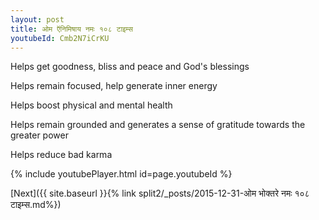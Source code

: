 ```yaml
---
layout: post
title: ओम ऍनिमिषाय नमः १०८ टाइम्स
youtubeId: Cmb2N7iCrKU
---
```

 
 
Helps get goodness, bliss and peace and God's blessings
 
Helps remain focused, help generate inner energy 
 
Helps boost physical and mental health 
 
Helps remain grounded and generates a sense of gratitude towards the greater power 
 
Helps reduce bad karma
 
 
 
 


{% include youtubePlayer.html id=page.youtubeId %}
 
[Next]({{ site.baseurl }}{% link  split2/_posts/2015-12-31-ओम भोक्तरे नमः १०८ टाइम्स.md%})
 
